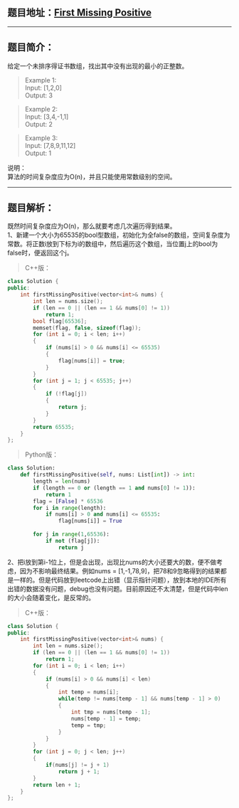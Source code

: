 ## 题目地址：[First Missing Positive](https://leetcode.com/problems/first-missing-positive/)
---
## 题目简介：
给定一个未排序得证书数组，找出其中没有出现的最小的正整数。   
> Example 1:       
> Input: [1,2,0]        
> Output: 3      

> Example 2:         
> Input: [3,4,-1,1]      
> Output: 2       

> Example 3:      
> Input: [7,8,9,11,12]      
> Output: 1    

说明：   
算法的时间复杂度应为O(n)，并且只能使用常数级别的空间。

---
## 题目解析：    
既然时间复杂度应为O(n)，那么就要考虑几次遍历得到结果。     
1、新建一个大小为65535的bool型数组，初始化为全false的数组，空间复杂度为常数。将正数i放到下标为i的数组中，然后遍历这个数组，当位置j上的bool为false时，便返回这个j。     
> C++版：

```c++
class Solution {
public:
    int firstMissingPositive(vector<int>& nums) {
        int len = nums.size();
        if (len == 0 || (len == 1 && nums[0] != 1))
            return 1;
        bool flag[65536];
        memset(flag, false, sizeof(flag));
        for (int i = 0; i < len; i++)
        {
            if (nums[i] > 0 && nums[i] <= 65535)
            {
                flag[nums[i]] = true;
            }
        }
        for (int j = 1; j < 65535; j++)
        {
            if (!flag[j])
            {
                return j;
            }
        }
        return 65535;
    }
};
```
>Python版：

```python
class Solution:
    def firstMissingPositive(self, nums: List[int]) -> int:
        length = len(nums)
        if (length == 0 or (length == 1 and nums[0] != 1)):
            return 1
        flag = [False] * 65536
        for i in range(length):
            if nums[i] > 0 and nums[i] <= 65535:
                flag[nums[i]] = True
                
        for j in range(1,65536):
            if not (flag[j]):
                return j
```
2、把i放到第i-1位上，但是会出现，出现比nums的大小还要大的数，便不做考虑，因为不影响最终结果。例如nums = [1,-1,78,9]，把78和9忽略得到的结果都是一样的。但是代码放到leetcode上出错（显示指针问题），放到本地的IDE所有出错的数据没有问题，debug也没有问题。目前原因还不太清楚，但是代码中len的大小会随着变化，是反常的。    
> C++版：
```c++
class Solution {
public:
    int firstMissingPositive(vector<int>& nums) {
        int len = nums.size();
        if (len == 0 || (len == 1 && nums[0] != 1))
            return 1;
        for (int i = 0; i < len; i++)
        {
            if (nums[i] > 0 && nums[i] < len)
            {
                int temp = nums[i];
                while(temp != nums[temp - 1] && nums[temp - 1] > 0)
                {
                    int tmp = nums[temp - 1];
                    nums[temp - 1] = temp;
                    temp = tmp;
                }
            }
        }
        for (int j = 0; j < len; j++)
        {
            if(nums[j] != j + 1)
                return j + 1;
        }
        return len + 1;
    }
};
```

